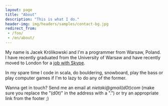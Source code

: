```yaml
---
layout: page
title: "About"
description: "This is what I do."
header-img: img/headers/samples/contact-bg.jpg
redirect_from:
 - /foo/
 - /en/about/
---
```


My name is Jacek Królikowski and I'm a programmer from Warsaw, Poland. I have recently graduated from the University
of Warsaw and have recently moved to London for a [job with Skype](http://www.skypeworklife.com/).

In my spare time I code in scala, do bouldering, snowboard, play the bass or play computer games if I'm to lazy to do
any of the former.

Wanna get in touch? Send me an email at *nietaki@gmail(d0t)com* (make sure you replace the "(d0t)"
 in the address with a ".") or try an appropriate link from the footer ;)
